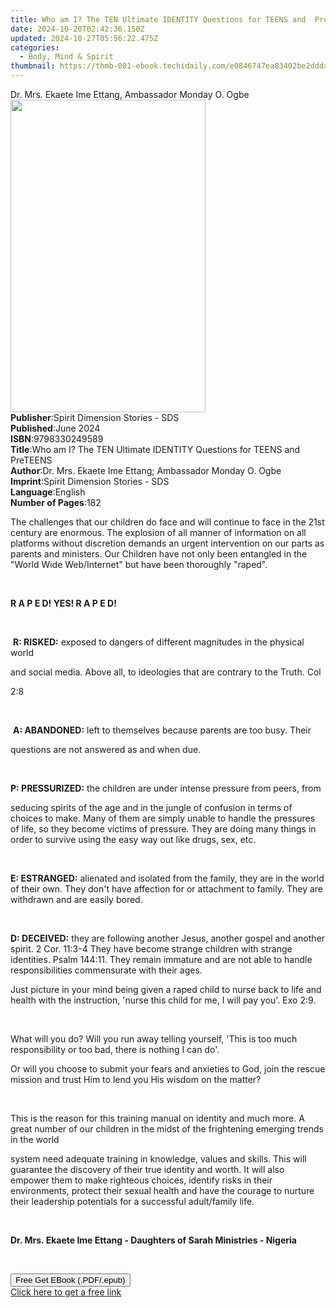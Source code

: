 ```yaml
---
title: Who am I? The TEN Ultimate IDENTITY Questions for TEENS and  PreTEENS | Free Book
date: 2024-10-20T02:42:36.150Z
updated: 2024-10-27T05:56:22.475Z
categories:
  - Body, Mind & Spirit
thumbnail: https://thmb-001-ebook.techidaily.com/e0846747ea83402be2dddae6d5267bcbc49fde486fe057b171a37831618fa984.jpg
---
```

<main id="book-container">
  <div class="flex flex-col">
    <div class="book-brief flex-1 py-6 px-4 sm:p-6 md:py-10 md:px-8">
      <!-- brief-->
      <div class="book-brief-main">
        Dr. Mrs. Ekaete Ime Ettang, Ambassador Monday O. Ogbe
      </div>
    </div>
    <div
      class="book-meta-info flex-1 grid gap-4 col-start-1 col-end-3 row-start-1 sm:mb-6 sm:grid-cols-4 lg:gap-6 lg:col-start-2 lg:row-end-6 lg:row-span-6 lg:mb-0"
    >
      <div
        class="book-meta-info-left place-content-center mt-4 p-4 text-sm leading-6 col-start-2 col-span-2 dark:text-slate-400"
      >
        <img
          class="w-full h-500 object-cover rounded-lg sm:h-255 sm:col-span-2 lg:col-span-full"
          src="https://img-001-ebook.techidaily.com/e6a75a9b692ba1205ee8e5cdc089690aa0311d3dff1a7b9198e5762b91b8c22a.jpg"
          alt=""
          width="312"
          height="500"
        />
      </div>
      <div
        class="book-meta-info-right mt-2 col-start-1 row-start-2 col-span-3 self-center"
      >
        <!-- meta data  -->
        <div class="flex flex-col px-4 md:px-8">
          <div class="flex-1">
            <strong>Publisher</strong>:<span class="px-2"
              >Spirit Dimension Stories - SDS</span
            >
          </div>
          <div class="flex-1">
            <strong>Published</strong>:<span class="px-2">June 2024</span>
          </div>
          <div class="flex-1">
            <strong>ISBN</strong>:<span class="px-2">9798330249589</span>
          </div>
          <div class="flex-1">
            <strong>Title</strong>:<span class="px-2"
              >Who am I? The TEN Ultimate IDENTITY Questions for TEENS and
              PreTEENS</span
            >
          </div>
          <div class="flex-1">
            <strong>Author</strong>:<span class="px-2"
              >Dr. Mrs. Ekaete Ime Ettang; Ambassador Monday O. Ogbe</span
            >
          </div>
          <div class="flex-1">
            <strong>Imprint</strong>:<span class="px-2"
              >Spirit Dimension Stories - SDS</span
            >
          </div>
          <div class="flex-1">
            <strong>Language</strong>:<span class="px-2">English</span>
          </div>
          <div class="flex-1">
            <strong>Number of Pages</strong>:<span class="px-2">182</span>
          </div>
        </div>
      </div>
    </div>
    <div class="book-description flex-1 py-6 px-4 sm:p-6 md:py-10 md:px-8">
      <div class="book-description-main">
        <div accordion-content="" id="description">
          <p>
            The challenges that our children do face and will continue to face
            in the 21st century are enormous. The explosion of all manner of
            information on all platforms without discretion demands an urgent
            intervention on our parts as parents and ministers. Our Children
            have not only been entangled in the "World Wide Web/Internet" but
            have been thoroughly "raped".
          </p>
          <p><br /></p>
          <strong>R A P E D! YES! R A P E D!</strong>
          <p><br /></p>
          <p>
            &nbsp;<strong>R: RISKED:</strong> exposed to dangers of different
            magnitudes in the physical world
          </p>
          <p>
            and social media. Above all, to ideologies that are contrary to the
            Truth. Col
          </p>
          <p>2:8</p>
          <p><br /></p>
          <p>
            &nbsp;<strong>A: ABANDONED:</strong> left to themselves because
            parents are too busy. Their
          </p>
          <p>questions are not answered as and when due.</p>
          <p><br /></p>
          <p>
            <strong>P: PRESSURIZED:</strong> the children are under intense
            pressure from peers, from
          </p>
          <p>
            seducing spirits of the age and in the jungle of confusion in terms
            of choices to make. Many of them are simply unable to handle the
            pressures of life, so they become victims of pressure. They are
            doing many things in order to survive using the easy way out like
            drugs, sex, etc.
          </p>
          <p><br /></p>
          <p>
            <strong>E: ESTRANGED:</strong> alienated and isolated from the
            family, they are in the world of their own. They don't have
            affection for or attachment to family. They are withdrawn and are
            easily bored.
          </p>
          <p><br /></p>
          <p>
            <strong>D: DECEIVED:</strong> they are following another Jesus,
            another gospel and another spirit. 2 Cor. 11:3-4 They have become
            strange children with strange identities. Psalm 144:11. They remain
            immature and are not able to handle responsibilities commensurate
            with their ages.
          </p>
          <p>
            Just picture in your mind being given a raped child to nurse back to
            life and health with the instruction, 'nurse this child for me, I
            will pay you'. Exo 2:9.
          </p>
          <p><br /></p>
          <p>
            What will you do? Will you run away telling yourself, 'This is too
            much responsibility or too bad, there is nothing I can do'.
          </p>
          <p>
            Or will you choose to submit your fears and anxieties to God, join
            the rescue mission and trust Him to lend you His wisdom on the
            matter?
          </p>
          <p><br /></p>
          <p>
            This is the reason for this training manual on identity and much
            more. A great number of our children in the midst of the frightening
            emerging trends in the world
          </p>
          <p>
            system need adequate training in knowledge, values and skills. This
            will guarantee the discovery of their true identity and worth. It
            will also empower them to make righteous choices, identify risks in
            their environments, protect their sexual health and have the courage
            to nurture their leadership potentials for a successful adult/family
            life.
          </p>
          <p><br /></p>
          <p>
            <strong
              >Dr. Mrs. Ekaete Ime Ettang - Daughters of Sarah Ministries -
              Nigeria</strong
            >
          </p>
          <p><br /></p>
        </div>
        <div class="accordion-fader"></div>
      </div>
    </div>
    <div class="book-excerpts flex-1 py-6 px-4 sm:p-6 md:py-10 md:px-8"></div>
    <div
      class="book-about-author flex-1 py-6 px-4 sm:p-6 md:py-10 md:px-8"
    ></div>
    <div class="book-free-get flex-1 py-6 px-4 sm:p-6 md:py-10 md:px-8">
      <button
        id="btn-free-get"
        class="bg-blue-500 hover:bg-blue-700 text-white font-bold py-2 px-4 rounded"
      >
        Free Get EBook (.PDF/.epub)
      </button>
      <div id="countdown-display" class="px-2 text-lg mt-2"></div>
      <a
        id="free-link"
        class="hidden bg-blue-500 hover:bg-blue-700 text-white font-bold py-2 px-4 rounded"
        href="https://www.ebooks.com/en-us/book/211388999/who-am-i-the-ten-ultimate-identity-questions-for-teens-and-preteens/dr-mrs-ekaete-ime-ettang/"
        target="_blank"
        >Click here to get a free link</a
      >
    </div>
    <script>
      let countdownTime = 0;
      let countdownInterval = null;
      document
        .getElementById('btn-free-get')
        .addEventListener('click', startCountdown);
      function startCountdown() {
        countdownTime = new Date().getTime() + 60000 * 3;
        countdownInterval = setInterval(updateCountdown, 1000);
        document.getElementById('btn-free-get').disabled = true;
        document
          .getElementById('btn-free-get')
          .classList.add('bg-gray-500', 'cursor-not-allowed');
      }
      function updateCountdown() {
        let currentTime = new Date().getTime();
        let timeLeft = countdownTime - currentTime;
        let secondsLeft = Math.floor(timeLeft / 1000);
        document.getElementById('countdown-display').innerHTML =
          `Remaining time: ${secondsLeft} seconds.`;
        if (secondsLeft <= 0) {
          clearInterval(countdownInterval);
          document.getElementById('btn-free-get').classList.add('hidden');
          document.getElementById('free-link').classList.remove('hidden');
          document.getElementById('countdown-display').innerHTML = '';
        }
      }
    </script>
  </div>
</main>

<ins class="adsbygoogle"
      style="display:block"
      data-ad-client="ca-pub-7571918770474297"
      data-ad-slot="8358498916"
      data-ad-format="auto"
      data-full-width-responsive="true"></ins>
    